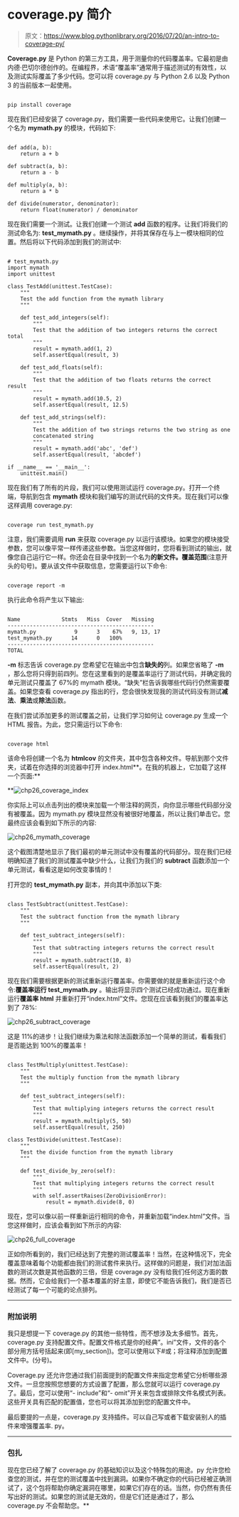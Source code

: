 # coverage.py 简介

> 原文：<https://www.blog.pythonlibrary.org/2016/07/20/an-intro-to-coverage-py/>

**Coverage.py** 是 Python 的第三方工具，用于测量你的代码覆盖率。它最初是由内德·巴切尔德创作的。在编程界，术语“覆盖率”通常用于描述测试的有效性，以及测试实际覆盖了多少代码。您可以将 coverage.py 与 Python 2.6 以及 Python 3 的当前版本一起使用。

```

pip install coverage

```

现在我们已经安装了 coverage.py，我们需要一些代码来使用它。让我们创建一个名为 **mymath.py** 的模块，代码如下:

```

def add(a, b):
    return a + b

def subtract(a, b):
    return a - b

def multiply(a, b):
    return a * b

def divide(numerator, denominator):
    return float(numerator) / denominator

```

现在我们需要一个测试。让我们创建一个测试 **add** 函数的程序。让我们将我们的测试命名为: **test_mymath.py** 。继续操作，并将其保存在与上一模块相同的位置。然后将以下代码添加到我们的测试中:

```

# test_mymath.py
import mymath
import unittest

class TestAdd(unittest.TestCase):
    """
    Test the add function from the mymath library
    """

    def test_add_integers(self):
        """
        Test that the addition of two integers returns the correct total
        """
        result = mymath.add(1, 2)
        self.assertEqual(result, 3)

    def test_add_floats(self):
        """
        Test that the addition of two floats returns the correct result
        """
        result = mymath.add(10.5, 2)
        self.assertEqual(result, 12.5)

    def test_add_strings(self):
        """
        Test the addition of two strings returns the two string as one
        concatenated string
        """
        result = mymath.add('abc', 'def')
        self.assertEqual(result, 'abcdef')

if __name__ == '__main__':
    unittest.main()

```

现在我们有了所有的片段，我们可以使用测试运行 coverage.py。打开一个终端，导航到包含 **mymath** 模块和我们编写的测试代码的文件夹。现在我们可以像这样调用 coverage.py:

```

coverage run test_mymath.py

```

注意，我们需要调用 **run** 来获取 coverage.py 以运行该模块。如果您的模块接受参数，您可以像平常一样传递这些参数。当您这样做时，您将看到测试的输出，就像您自己运行它一样。你还会在目录中找到一个名为**的新文件。覆盖范围**(注意开头的句号)。要从该文件中获取信息，您需要运行以下命令:

```

coverage report -m

```

执行此命令将产生以下输出:

```

Name             Stmts   Miss  Cover   Missing
----------------------------------------------
mymath.py            9      3    67%   9, 13, 17
test_mymath.py      14      0   100%
----------------------------------------------
TOTAL     

```

**-m** 标志告诉 coverage.py 您希望它在输出中包含**缺失的**列。如果您省略了 **-m** ，那么您将只得到前四列。您在这里看到的是覆盖率运行了测试代码，并确定我的单元测试只覆盖了 67%的 mymath 模块。“缺失”栏告诉我哪些代码行仍然需要覆盖。如果您查看 coverage.py 指出的行，您会很快发现我的测试代码没有测试**减法**、**乘法**或**除法**函数。

在我们尝试添加更多的测试覆盖之前，让我们学习如何让 coverage.py 生成一个 HTML 报告。为此，您只需运行以下命令:

```

coverage html

```

该命令将创建一个名为 **htmlcov** 的文件夹，其中包含各种文件。导航到那个文件夹，试着在你选择的浏览器中打开 index.html**。在我的机器上，它加载了这样一个页面:**

 **![chp26_coverage_index](img/f78762c897a888c97095969bc7b79b64.png)

你实际上可以点击列出的模块来加载一个带注释的网页，向你显示哪些代码部分没有被覆盖。因为 mymath.py 模块显然没有被很好地覆盖，所以让我们单击它。您最终应该会看到如下所示的内容:

![chp26_mymath_coverage](img/0d9162fc03a66da1fe7bfb68d43429c8.png)

这个截图清楚地显示了我们最初的单元测试中没有覆盖的代码部分。现在我们已经明确知道了我们的测试覆盖中缺少什么，让我们为我们的 **subtract** 函数添加一个单元测试，看看这是如何改变事情的！

打开您的 **test_mymath.py** 副本，并向其中添加以下类:

```

class TestSubtract(unittest.TestCase):
    """
    Test the subtract function from the mymath library
    """

    def test_subtract_integers(self):
        """
        Test that subtracting integers returns the correct result
        """
        result = mymath.subtract(10, 8)
        self.assertEqual(result, 2)

```

现在我们需要根据更新的测试重新运行覆盖率。你需要做的就是重新运行这个命令:**覆盖率运行 test_mymath.py** 。输出将显示四个测试已经成功通过。现在重新运行**覆盖率 html** 并重新打开“index.html”文件。您现在应该看到我们的覆盖率达到了 78%:

![chp26_subtract_coverage](img/478d99c4b0cdd3b40033cfe0b328fd74.png)

这是 11%的进步！让我们继续为乘法和除法函数添加一个简单的测试，看看我们是否能达到 100%的覆盖率！

```

class TestMultiply(unittest.TestCase):
    """
    Test the multiply function from the mymath library
    """

    def test_subtract_integers(self):
        """
        Test that multiplying integers returns the correct result
        """
        result = mymath.multiply(5, 50)
        self.assertEqual(result, 250)

class TestDivide(unittest.TestCase):
    """
    Test the divide function from the mymath library
    """

    def test_divide_by_zero(self):
        """
        Test that multiplying integers returns the correct result
        """
        with self.assertRaises(ZeroDivisionError):
            result = mymath.divide(8, 0)

```

现在，您可以像以前一样重新运行相同的命令，并重新加载“index.html”文件。当您这样做时，应该会看到如下所示的内容:

![chp26_full_coverage](img/1a455b2dcba2234f08cbaa58e683a746.png)

正如你所看到的，我们已经达到了完整的测试覆盖率！当然，在这种情况下，完全覆盖意味着每个功能都由我们的测试套件来执行。这样做的问题是，我们对加法函数的测试次数是其他函数的三倍，但是 coverage.py 没有给我们任何这方面的数据。然而，它会给我们一个基本覆盖的好主意，即使它不能告诉我们，我们是否已经测试了每一个可能的论点排列。

* * *

### 附加说明

我只是想提一下 coverage.py 的其他一些特性，而不想涉及太多细节。首先，coverage.py 支持配置文件。配置文件格式是你的经典”。ini”文件，文件的各个部分用方括号括起来(即[my_section])。您可以使用以下#或；将注释添加到配置文件中。(分号)。

Coverage.py 还允许您通过我们前面提到的配置文件来指定您希望它分析哪些源文件。一旦您按照您想要的方式设置了配置，那么您就可以运行 coverage.py 了。最后，您可以使用“- include”和“- omit”开关来包含或排除文件名模式列表。这些开关具有匹配的配置值，您也可以将其添加到您的配置文件中。

最后要提的一点是，coverage.py 支持插件。可以自己写或者下载安装别人的插件来增强覆盖率. py。

* * *

### 包扎

现在您已经了解了 coverage.py 的基础知识以及这个特殊包的用途。py 允许您检查您的测试，并在您的测试覆盖中找到漏洞。如果你不确定你的代码已经被正确测试了，这个包将帮助你确定漏洞在哪里，如果它们存在的话。当然，你仍然有责任写出好的测试。如果您的测试是无效的，但是它们还是通过了，那么 coverage.py 不会帮助您。**